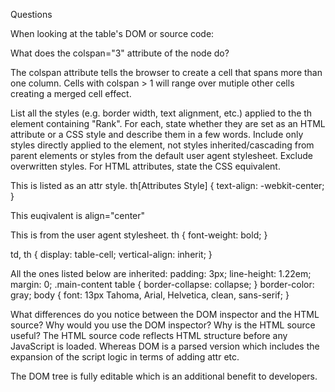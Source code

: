 Questions

When looking at the table's DOM or source code:


What does the colspan="3" attribute of the <th> node do?

The colspan attribute tells the browser to create a cell that spans more than one column. Cells with colspan > 1 will range over mutiple other cells creating a merged cell effect. 



List all the styles (e.g. border width, text alignment, etc.) applied to the th element containing "Rank". For each, state whether they are set as an HTML attribute or a CSS style and describe them in a few words. Include only styles directly applied to the element, not styles inherited/cascading from parent elements or styles from the default user agent stylesheet. Exclude overwritten styles. For HTML attributes, state the CSS equivalent.


This is listed as an attr style.
th[Attributes Style] {
text-align: -webkit-center;
}

This euqivalent is align="center"

This is from the user agent stylesheet. 
th {
font-weight: bold;
}

td, th {
display: table-cell;
vertical-align: inherit;
}


All the ones listed below are inherited:
padding: 3px;
line-height: 1.22em;
margin: 0;
.main-content table {
border-collapse: collapse;
}
border-color: gray;
body {
font: 13px Tahoma, Arial, Helvetica, clean, sans-serif;
}



What differences do you notice between the DOM inspector and the HTML source? Why would you use the DOM inspector? Why is the HTML source useful?
The HTML source code reflects HTML structure before any JavaScript is loaded. Whereas DOM is a parsed version which includes the expansion of the script logic in terms of adding attr etc. 

The DOM tree is fully editable which is an additional benefit to developers. 